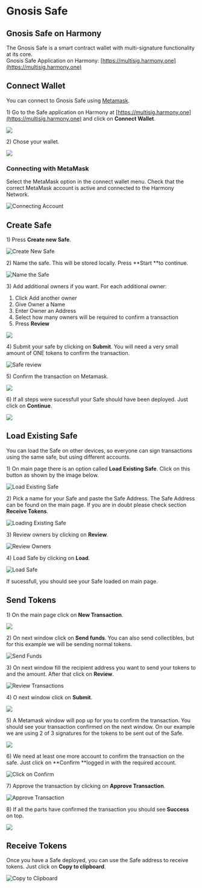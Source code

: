 # Gnosis Safe

## Gnosis Safe on Harmony

The Gnosis Safe is a smart contract wallet with multi-signature functionality at its core. \
Gnosis Safe Application on Harmony: [https://multisig.harmony.one](https://multisig.harmony.one)

## Connect Wallet

You can connect to Gnosis Safe using [Metamask](../../network/wallets/browser-extensions-wallets/metamask-wallet.md).

1\) Go to the Safe application on Harmony at [https://multisig.harmony.one](https://multisig.harmony.one) and click on **Connect Wallet**.

![](../../.gitbook/assets/gnosis-safe1.png)

2\) Chose your wallet.

![](../../.gitbook/assets/gnosis-safe2.png)

### Connecting with MetaMask

Select the MetaMask option in the connect wallet menu. Check that the correct MetaMask account is active and connected to the Harmony Network.

![Connecting Account](../../.gitbook/assets/gnosis-safe3.png)

## Create Safe

1\) Press **Create new Safe**.

![Create New Safe](../../.gitbook/assets/gnosis-safe4.png)

2\) Name the safe. This will be stored locally. Press **Start **to continue.

![Name the Safe](../../.gitbook/assets/gnosis-safe5.png)

3\) Add additional owners if you want. For each additional owner:

1. Click Add another owner
2. Give Owner a Name
3. Enter Owner an Address
4. Select how many owners will be required to confirm a transaction
5. Press **Review**

![](<../../.gitbook/assets/gnosis-safe6 (1).png>)

4\) Submit your safe by clicking on **Submit**. You will need a very small amount of ONE tokens to confirm the transaction.

![Safe review](../../.gitbook/assets/gnosis-safe7.png)

5\) Confirm the transaction on Metamask.

![](../../.gitbook/assets/gnosis-safe8.png)

6\) If all steps were sucessfull your Safe should have been deployed. Just click on **Continue**.

![](../../.gitbook/assets/gnosis-safe9.png)

## Load Existing Safe

You can load the Safe on other devices, so everyone can sign transactions using the same safe, but using different accounts.

1\) On main page there is an option called **Load Existing Safe**. Click on this button as shown by the image below.

![Load Existing Safe](../../.gitbook/assets/gnosis-safe11.png)

2\) Pick a name for your Safe and paste the Safe Address. The Safe Address can be found on the main page. If you are in doubt please check section **Receive Tokens**.

![Loading Existing Safe](../../.gitbook/assets/gnosis-safe12.png)

3\) Review owners by clicking on **Review**.

![Review Owners](../../.gitbook/assets/gnosis-safe13.png)

4\) Load Safe by clicking on **Load**.

![Load Safe](../../.gitbook/assets/gnosis-safe14.png)

If sucessfull, you should see your Safe loaded on main page.

## Send Tokens

1\) On the main page click on **New Transaction**.

![](../../.gitbook/assets/gnosis-safe15.png)

2\) On next window click on **Send funds**. You can also send collectibles, but for this example we will be sending normal tokens.

![Send Funds](../../.gitbook/assets/gnosis-safe16.png)

3\) On next window fill the recipient address you want to send your tokens to and the amount. After that click on **Review**.

![Review Transactions](../../.gitbook/assets/gnosis-safe17.png)

4\) O next window click on **Submit**.

![](../../.gitbook/assets/gnosis-safe18.png)

5\) A Metamask window will pop up for you to confirm the transaction. You should see your transaction confirmed on the next window. On our example we are using 2 of 3 signatures for the tokens to be sent out of the Safe.

![](../../.gitbook/assets/gnosis-safe19.png)

6\) We need at least one more account to confirm the transaction on the safe. Just click on **Confirm **logged in with the required account.

![Click on Confirm](../../.gitbook/assets/gnosis-safe20.png)

7\) Approve the transaction by clicking on **Approve Transaction**.

![Approve Transaction](../../.gitbook/assets/gnosis-safe21.png)

8\) If all the parts have confirmed the transaction you should see **Success** on top.

![](../../.gitbook/assets/gnosis-safe22.png)

## Receive Tokens

Once you have a Safe deployed, you can use the Safe address to receive tokens. Just click on **Copy to clipboard**.

![Copy to Clipboard](../../.gitbook/assets/gnosis-safe10.png)

